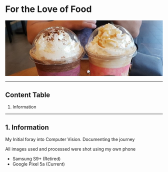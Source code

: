 # **For the Love of Food**

![Random photo from eons ago...](references/readme_banner.jpg)

---
## Content Table
1. Information

---

## 1. Information

My Initial foray into Computer Vision. Documenting the journey

All images used and processed were shot using my own phone
 - Samsung S9+ (Retired)
 - Google Pixel 5a (Current)